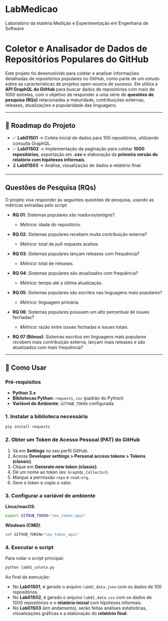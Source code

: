 # LabMedicao

Laboratório da matéria Medição e Experimentação em Engenharia de Software

# Coletor e Analisador de Dados de Repositórios Populares do GitHub

Este projeto foi desenvolvido para coletar e analisar informações detalhadas de repositórios populares no GitHub, como parte de um estudo sobre as características de projetos open-source de sucesso. Ele utiliza a **API GraphQL do GitHub** para buscar dados de repositórios com mais de 1000 estrelas, com o objetivo de responder a uma série de **questões de pesquisa (RQs)** relacionadas a maturidade, contribuições externas, releases, atualizações e popularidade das linguagens.

---

## 📌 Roadmap do Projeto

* ✅ **Lab01S01** → Coleta inicial de dados para 100 repositórios, utilizando consulta GraphQL.
* ✅ **Lab01S02** → Implementação da paginação para coletar **1000 repositórios**, exportação em **.csv** e elaboração da **primeira versão do relatório com hipóteses informais**.
* ⏳ **Lab01S03** → Análise, visualização de dados e relatório final.

---

## Questões de Pesquisa (RQs)

O projeto visa responder às seguintes questões de pesquisa, usando as métricas extraídas pelo script:

* **RQ 01**: Sistemas populares são maduros/antigos?

  * *Métrica*: idade do repositório.
* **RQ 02**: Sistemas populares recebem muita contribuição externa?

  * *Métrica*: total de pull requests aceitas.
* **RQ 03**: Sistemas populares lançam releases com frequência?

  * *Métrica*: total de releases.
* **RQ 04**: Sistemas populares são atualizados com frequência?

  * *Métrica*: tempo até a última atualização.
* **RQ 05**: Sistemas populares são escritos nas linguagens mais populares?

  * *Métrica*: linguagem primária.
* **RQ 06**: Sistemas populares possuem um alto percentual de issues fechadas?

  * *Métrica*: razão entre issues fechadas e issues totais.
* **RQ 07 (Bônus)**: Sistemas escritos em linguagens mais populares recebem mais contribuição externa, lançam mais releases e são atualizados com mais frequência?

---

## 🔧 Como Usar

### Pré-requisitos

* **Python 3.x**
* **Bibliotecas Python**: `requests`, `csv` (padrão do Python)
* **Variável de Ambiente**: `GITHUB_TOKEN` configurada

### 1. Instalar a biblioteca necessária

```bash
pip install requests
```

### 2. Obter um Token de Acesso Pessoal (PAT) do GitHub

1. Vá em **Settings** no seu perfil GitHub.
2. Acesse **Developer settings > Personal access tokens > Tokens (classic)**.
3. Clique em **Generate new token (classic)**.
4. Dê um nome ao token (ex: `GraphQL_Collector`).
5. Marque a permissão `repo` e `read:org`.
6. Gere o token e copie o valor.

### 3. Configurar a variável de ambiente

**Linux/macOS**:

```bash
export GITHUB_TOKEN="seu_token_aqui"
```

**Windows (CMD)**:

```bash
set GITHUB_TOKEN="seu_token_aqui"
```

### 4. Executar o script

Para rodar o script principal:

```bash
python lab01_coleta.py
```

Ao final da execução:

* No **Lab01S01**, é gerado o arquivo `lab01_data.json` com os dados de 100 repositórios.
* No **Lab01S02**, é gerado o arquivo `lab01_data.csv` com os dados de 1000 repositórios e o **relatório inicial** com hipóteses informais.
* No **Lab01S03** (em andamento), serão feitas análises estatísticas, visualizações gráficas e a elaboração do **relatório final**.

